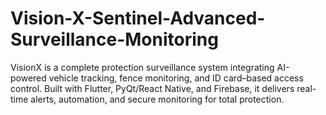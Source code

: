 # Vision-X-Sentinel-Advanced-Surveillance-Monitoring
VisionX is a complete protection surveillance system integrating AI-powered vehicle tracking, fence monitoring, and ID card–based access control. Built with Flutter, PyQt/React Native, and Firebase, it delivers real-time alerts, automation, and secure monitoring for total protection.
